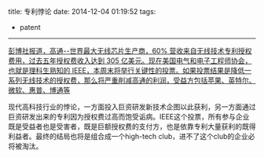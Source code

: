 title: 专利悖论
date: 2014-12-04 01:19:52
tags:
- patent
---
[彭博社报道，高通--世界最大无线芯片生产商，60% 营收来自无线技术专利授权费用，过去五年授权费收入达到 305 亿美元。现在美国电气和电子工程师协会，也就是理科生熟知的 IEEE，本周末将举行关键性的投票。如果投票结果是降低一系列无线技术的授权费，那么将严重削减高通的利润，受益方包括苹果、英特尔、微软、惠普、博通等](http://www.cnbeta.com/articles/351707.htm)

现代高科技行业的悖论，一方面投入巨资研发新技术企图以此获利，另一方面通过巨资研发出来的专利因为授权费过高而饱受诟病。IEEE这个投票，所有参与企业既是受益者也是受害者，既是巨额授权费的支付方，也是依靠专利大量获利的既得利益者。最终的结局也将是组合成一个high-tech club，进不了这个club的企业必将被淘汰。
